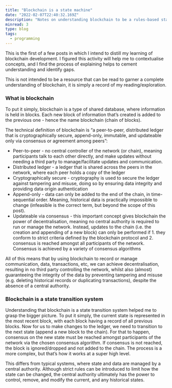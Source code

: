 ```yaml
---
title: "Blockchain is a state machine"
date: "2022-02-07T22:40:32.169Z"
description: "Notes on understanding blockchain to be a rules-based state transition system."
minread: 3
type: blog
tags: 
  - programming
---
```


This is the first of a few posts in which I intend to distill my learning of blockchain development. I figured this activity will help me to contextualise concepts, and I find the process of explaining helps to cement understanding and identify gaps.

This is not intended to be a resource that can be read to garner a complete understanding of blockchain, it is simply a record of my reading/exploration.

### What is blockchain

To put it simply, blockchain is a type of shared database, where information is held in blocks. Each new block of information that’s created is added to the previous one - hence the name blockchain (chain of blocks).

The technical definition of blockchain is “a peer-to-peer, distributed ledger that is cryptographically secure, append-only, immutable, and updateable only via consensus or agreement among peers”:
- Peer-to-peer - no central controller of the network (or chain), meaning participants talk to each other directly, and make updates without needing a third party to manage/facilitate updates and communication.
- Distributed ledger - a ledger that is shared across the peers in the network, where each peer holds a copy of the ledger
- Cryptographically secure - cryptography is used to secure the ledger against tampering and misuse, doing so by ensuring data integrity and providing data origin authentication
- Append-only - data can only be added to the end of the chain, in time-sequential order. Meaning, historical data is practically impossible to change (infeasible is the correct term, but beyond the scope of this post).
- Updateable via consensus - this important concept gives blockchain the power of decentralisation, meaning no central authority is required to run or manage the network. Instead, updates to the chain (i.e. the creation and appending of a new block) can only be performed if 1. they conform to strict criteria defined by the blockchain protocol and 2. consensus is reached amongst all participants of the network. Consensus is achieved by a variety of consensus algorithms

All of this means that by using blockchain to record or manage communication, data, transactions, etc, we can achieve decentralisation, resulting in no third party controlling the network, whilst also (almost) guaranteeing the integrity of the data by preventing tampering and misuse (e.g. deleting historical records or duplicating transactions), despite the absence of a central authority.

### Blockchain is a state transition system

Understanding that blockchain is a state transition system helped me to grasp the bigger picture. To put it simply, the current state is represented in the most recent block, with each block having a record of all previous blocks. Now for us to make changes to the ledger, we need to transition to the next state (append a new block to the chain). For that to happen, consensus on the new state must be reached amongst participants of the network via the chosen consensus algorithm. If consensus is not reached, the block is ignored/dropped and not added to the chain. The process is a more complex, but that’s how it works at a super high level.

This differs from typical systems, where state and data are managed by a central authority. Although strict rules can be introduced to limit how the state can be changed, the central authority ultimately has the power to control, remove, and modify the current, and any historical states.